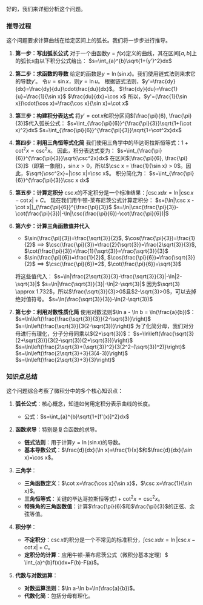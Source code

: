好的，我们来详细分析这个问题。

### 推导过程

这个问题要求计算曲线在给定区间上的弧长。我们将一步步进行推导。

1.  **第一步：写出弧长公式**
    对于一个由函数$y=f(x)$定义的曲线，其在区间$[a, b]$上的弧长$s$由以下积分公式给出：
    $s=\int_{a}^{b}\sqrt{1+(y')^2}dx$

2.  **第二步：求函数的导数**
    给定的函数是$y=\ln(\sin x)$。我们使用链式法则来求它的导数$y'$。
    令$u=\sin x$，则$y=\ln u$。
    根据链式法则，$y'=\frac{dy}{dx}=\frac{dy}{du}\cdot\frac{du}{dx}$。
    $\frac{dy}{du}=\frac{1}{u}=\frac{1}{\sin x}$
    $\frac{du}{dx}=\cos x$
    所以，$y'=(\frac{1}{\sin x})\cdot(\cos x)=\frac{\cos x}{\sin x}=\cot x$

3.  **第三步：构建积分表达式**
    将$y'=\cot x$和积分区间$[\frac{\pi}{6}, \frac{\pi}{3}]$代入弧长公式：
    $s=\int_{\frac{\pi}{6}}^{\frac{\pi}{3}}\sqrt{1+(\cot x)^2}dx$
    $s=\int_{\frac{\pi}{6}}^{\frac{\pi}{3}}\sqrt{1+\cot^2x}dx$

4.  **第四步：利用三角恒等式化简**
    我们使用三角学中的毕达哥拉斯恒等式：$1+\cot^2x=\csc^2x$。
    因此，积分表达式变为：
    $s=\int_{\frac{\pi}{6}}^{\frac{\pi}{3}}\sqrt{\csc^2x}dx$
    在区间$[\frac{\pi}{6}, \frac{\pi}{3}]$（即第一象限），$\sin x > 0$，所以$\csc x = \frac{1}{\sin x} > 0$。因此，$\sqrt{\csc^2x}=|\csc x|=\csc x$。
    积分简化为：
    $s=\int_{\frac{\pi}{6}}^{\frac{\pi}{3}}\csc x dx$

5.  **第五步：计算定积分**
    $\csc x$的不定积分是一个标准结果：$\int \csc x dx = \ln|\csc x - \cot x| + C$。
    现在我们用牛顿-莱布尼茨公式计算定积分：
    $s=[\ln|\csc x - \cot x|]_{\frac{\pi}{6}}^{\frac{\pi}{3}}$
    $s=\ln|\csc(\frac{\pi}{3})-\cot(\frac{\pi}{3})|-\ln|\csc(\frac{\pi}{6})-\cot(\frac{\pi}{6})|$

6.  **第六步：计算三角函数值并代入**
    *   $\sin(\frac{\pi}{3})=\frac{\sqrt{3}}{2}$, $\cos(\frac{\pi}{3})=\frac{1}{2}$ $\implies$ $\csc(\frac{\pi}{3})=\frac{2}{\sqrt{3}}=\frac{2\sqrt{3}}{3}$, $\cot(\frac{\pi}{3})=\frac{1}{\sqrt{3}}=\frac{\sqrt{3}}{3}$
    *   $\sin(\frac{\pi}{6})=\frac{1}{2}$, $\cos(\frac{\pi}{6})=\frac{\sqrt{3}}{2}$ $\implies$ $\csc(\frac{\pi}{6})=2$, $\cot(\frac{\pi}{6})=\sqrt{3}$

    将这些值代入：
    $s=\ln|\frac{2\sqrt{3}}{3}-\frac{\sqrt{3}}{3}|-\ln|2-\sqrt{3}|$
    $s=\ln|\frac{\sqrt{3}}{3}|-\ln|2-\sqrt{3}|$
    因为$\sqrt{3} \approx 1.732$，所以$\frac{\sqrt{3}}{3}>0$且$2-\sqrt{3}>0$，可以去掉绝对值符号。
    $s=\ln(\frac{\sqrt{3}}{3})-\ln(2-\sqrt{3})$

7.  **第七步：利用对数性质化简**
    使用对数法则$\ln a - \ln b = \ln(\frac{a}{b})$：
    $s=\ln\left(\frac{\frac{\sqrt{3}}{3}}{2-\sqrt{3}}\right)$
    $s=\ln\left(\frac{\sqrt{3}}{3(2-\sqrt{3})}\right)$
    为了化简分母，我们对分母进行有理化，分子分母同乘以$(2+\sqrt{3})$：
    $s=\ln\left(\frac{\sqrt{3}(2+\sqrt{3})}{3(2-\sqrt{3})(2+\sqrt{3})}\right)$
    $s=\ln\left(\frac{2\sqrt{3}+(\sqrt{3})^2}{3(2^2-(\sqrt{3})^2)}\right)$
    $s=\ln\left(\frac{2\sqrt{3}+3}{3(4-3)}\right)$
    $s=\ln\left(\frac{2\sqrt{3}+3}{3}\right)$

### 知识点总结

这个问题综合考察了微积分中的多个核心知识点：

1.  **弧长公式**：核心概念，知道如何用定积分表示曲线的长度。
    *   公式：$s=\int_{a}^{b}\sqrt{1+[f'(x)]^2}dx$

2.  **函数求导**：特别是复合函数的求导。
    *   **链式法则**：用于计算$y=\ln(\sin x)$的导数。
    *   **基本导数公式**：$\frac{d}{dx}(\ln x)=\frac{1}{x}$和$\frac{d}{dx}(\sin x)=\cos x$。

3.  **三角学**：
    *   **三角函数定义**：$\cot x=\frac{\cos x}{\sin x}$，$\csc x=\frac{1}{\sin x}$。
    *   **三角恒等式**：关键的毕达哥拉斯恒等式$1+\cot^2x=\csc^2x$。
    *   **特殊角的三角函数值**：计算$\frac{\pi}{6}$和$\frac{\pi}{3}$的正弦、余弦等值。

4.  **积分学**：
    *   **不定积分**：$\csc x$的积分是一个不常见的标准积分，$\int\csc xdx=\ln|\csc x-\cot x|+C$。
    *   **定积分的计算**：应用牛顿-莱布尼茨公式（微积分基本定理）$ \int_{a}^{b}f(x)dx=F(b)-F(a)$。

5.  **代数与对数运算**：
    *   **对数运算法则**：$\ln a-\ln b=\ln(\frac{a}{b})$。
    *   **代数化简**：包括分母有理化。